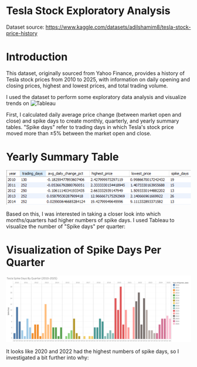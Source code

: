 # Tesla Stock Exploratory Analysis
Dataset source: https://www.kaggle.com/datasets/adilshamim8/tesla-stock-price-history

# Introduction 


This dataset, originally sourced from Yahoo Finance, provides a history of Tesla stock prices from 2010 to 2025, with information on daily opening and closing prices, highest and lowest prices, and total trading volume.  

I used the dataset to perform some exploratory data analysis and visualize trends on ![Tableau](https://public.tableau.com/app/profile/ijuzu/vizzes)

First, I calculated daily average price change (between market open and close) and spike days to create monthly, quarterly, and yearly summary tables. "Spike days" refer to trading days in which Tesla's stock price moved more than ±5% between the market open and close. 

# Yearly Summary Table
![Tesla Stock Price - Yearly Summary](https://github.com/ijuzu/Tesla-Stock-Exploratory-Analysis/blob/main/Yearly%20Summary%20Table.PNG)

Based on this, I was interested in taking a closer look into which months/quarters had higher numbers of spike days. I used Tableau to visualize the number of "Spike days" per quarter: 

# Visualization of Spike Days Per Quarter
![Visualization of "Spike Days" Per Quarter](https://github.com/ijuzu/Tesla-Stock-Exploratory-Analysis/blob/main/Visualization%20of%20Quarterly%20Spikes.png)

It looks like 2020 and 2022 had the highest numbers of spike days, so I investigated a bit further into why: 

